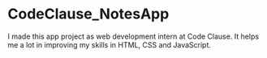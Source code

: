 # CodeClause_NotesApp
I made this app project as web development intern at Code Clause. It helps me a lot in improving my skills in HTML, CSS and JavaScript.
